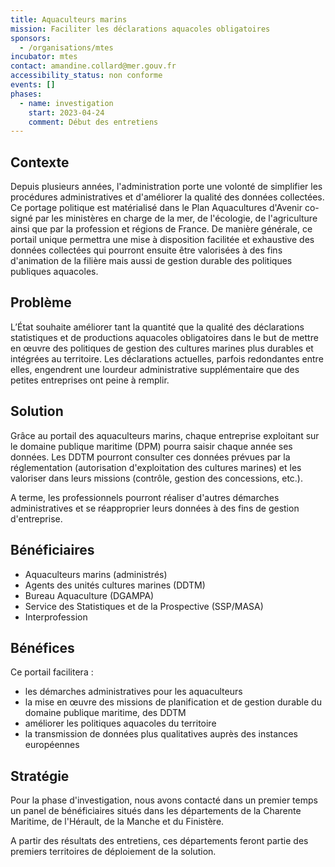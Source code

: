 ```yaml
---
title: Aquaculteurs marins
mission: Faciliter les déclarations aquacoles obligatoires
sponsors:
  - /organisations/mtes
incubator: mtes
contact: amandine.collard@mer.gouv.fr
accessibility_status: non conforme
events: []
phases:
  - name: investigation
    start: 2023-04-24
    comment: Début des entretiens
---
```

## Contexte

Depuis plusieurs années, l'administration porte une volonté de simplifier les procédures administratives et d'améliorer la qualité des données collectées. Ce portage politique est matérialisé dans le Plan Aquacultures d'Avenir co-signé par les ministères en charge de la mer, de l'écologie, de l'agriculture ainsi que par la profession et régions de France. De manière générale, ce portail unique permettra une mise à disposition facilitée et exhaustive des données collectées qui pourront ensuite être valorisées à des fins d'animation de la filière mais aussi de gestion durable des politiques publiques aquacoles.

## Problème

L’État souhaite améliorer tant la quantité que la qualité des déclarations statistiques et de productions aquacoles obligatoires dans le but de mettre en œuvre des politiques de gestion des cultures marines plus durables et intégrées au territoire. Les déclarations actuelles, parfois redondantes entre elles, engendrent une lourdeur administrative supplémentaire que des petites entreprises ont peine à remplir. 

## Solution

Grâce au portail des aquaculteurs marins, chaque entreprise exploitant sur le domaine publique maritime (DPM) pourra saisir chaque année ses données. Les DDTM pourront consulter ces données prévues par la réglementation (autorisation d'exploitation des cultures marines) et les valoriser dans leurs missions (contrôle, gestion des concessions, etc.). 

A terme, les professionnels pourront réaliser d'autres démarches administratives et se réapproprier leurs données à des fins de gestion d'entreprise.

## Bénéficiaires

* Aquaculteurs marins (administrés) 
* Agents des unités cultures marines (DDTM)
* Bureau Aquaculture (DGAMPA) 
* Service des Statistiques et de la Prospective (SSP/MASA)
* Interprofession

## Bénéfices

Ce portail facilitera :

* les démarches administratives pour les aquaculteurs
* la mise en œuvre des missions de planification et de gestion durable du domaine publique maritime, des DDTM
* améliorer les politiques aquacoles du territoire
* la transmission de données plus qualitatives auprès des instances européennes 

## Stratégie

Pour la phase d'investigation, nous avons contacté dans un premier temps un panel de bénéficiaires situés dans les départements de la Charente Maritime, de l'Hérault, de la Manche et du Finistère.

A partir des résultats des entretiens, ces départements feront partie des premiers territoires de déploiement de la solution.
